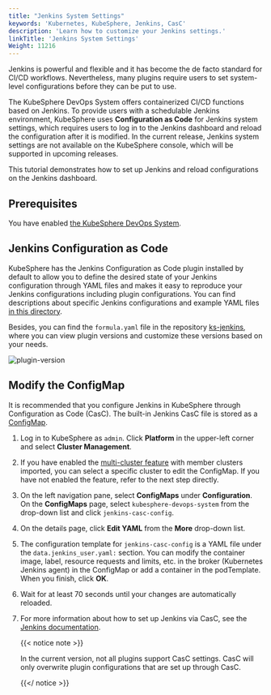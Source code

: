 ```yaml
---
title: "Jenkins System Settings"
keywords: 'Kubernetes, KubeSphere, Jenkins, CasC'
description: 'Learn how to customize your Jenkins settings.'
linkTitle: 'Jenkins System Settings'
Weight: 11216
---
```


Jenkins is powerful and flexible and it has become the de facto standard for CI/CD workflows. Nevertheless, many plugins require users to set system-level configurations before they can be put to use.

The KubeSphere DevOps System offers containerized CI/CD functions based on Jenkins. To provide users with a schedulable Jenkins environment, KubeSphere uses **Configuration as Code** for Jenkins system settings, which requires users to log in to the Jenkins dashboard and reload the configuration after it is modified. In the current release, Jenkins system settings are not available on the KubeSphere console, which will be supported in upcoming releases.

This tutorial demonstrates how to set up Jenkins and reload configurations on the Jenkins dashboard.

## Prerequisites

You have enabled [the KubeSphere DevOps System](../../../../pluggable-components/devops/).

## Jenkins Configuration as Code

KubeSphere has the Jenkins Configuration as Code plugin installed by default to allow you to define the desired state of your Jenkins configuration through YAML files and makes it easy to reproduce your Jenkins configurations including plugin configurations. You can find descriptions about specific Jenkins configurations and example YAML files [in this directory](https://github.com/jenkinsci/configuration-as-code-plugin/tree/master/demos).

Besides, you can find the `formula.yaml` file in the repository [ks-jenkins](https://github.com/kubesphere/ks-jenkins), where you can view plugin versions and customize these versions based on your needs.

![plugin-version](/images/docs/devops-user-guide/using-devops/jenkins-system-settings/plugin-version.png)

## Modify the ConfigMap

It is recommended that you configure Jenkins in KubeSphere through Configuration as Code (CasC). The built-in Jenkins CasC file is stored as a [ConfigMap](../../../../project-user-guide/configuration/configmaps/).

1. Log in to KubeSphere as `admin`. Click **Platform** in the upper-left corner and select **Cluster Management**.

2. If you have enabled the [multi-cluster feature](../../../multicluster-management/) with member clusters imported, you can select a specific cluster to edit the ConfigMap. If you have not enabled the feature, refer to the next step directly.

3. On the left navigation pane, select **ConfigMaps** under **Configuration**. On the **ConfigMaps** page, select `kubesphere-devops-system` from the drop-down list and click `jenkins-casc-config`.

4. On the details page, click **Edit YAML** from the **More** drop-down list.

5. The configuration template for `jenkins-casc-config` is a YAML file under the `data.jenkins_user.yaml:` section. You can modify the container image, label, resource requests and limits, etc. in the broker (Kubernetes Jenkins agent) in the ConfigMap or add a container in the podTemplate. When you finish, click **OK**.

6. Wait for at least 70 seconds until your changes are automatically reloaded.

7. For more information about how to set up Jenkins via CasC, see the [Jenkins documentation](https://github.com/jenkinsci/configuration-as-code-plugin).

   {{< notice note >}}

   In the current version, not all plugins support CasC settings. CasC will only overwrite plugin configurations that are set up through CasC.

   {{</ notice >}} 

